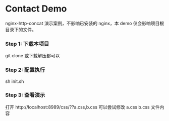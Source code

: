 # Contact Demo

nginx-http-concat 演示案例，不影响已安装的 nginx，本 demo 仅会影响项目根目录下的文件。

### Step 1: 下载本项目

git clone 或下载解压都可以

### Step 2: 配置执行
sh init.sh

### Step 3: 查看演示
打开 http://localhost:8989/css/??a.css,b.css
可以尝试修改 a.css b.css 文件内容